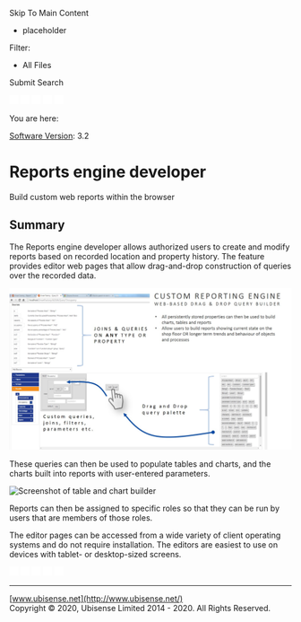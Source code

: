 

Skip To Main Content

[](../../../Home.htm)

  * placeholder

Filter:

  * All Files

Submit Search

![Navigate previous](../../../images/transparent.gif) ![Navigate
next](../../../images/transparent.gif) ![Expand
all](../../../images/transparent.gif) ![](../../../images/transparent.gif)
![Print](../../../images/transparent.gif)

You are here:

[Software Version](../../FrontMatters\(Online\)/features-and-versions.htm):
3.2

# Reports engine developer

Build custom web reports within the browser

## Summary

The Reports engine developer allows authorized users to create and modify
reports based on recorded location and property history. The feature provides
editor web pages that allow drag-and-drop construction of queries over the
recorded data.

![Screenshot of query builder](../../../images/ReportsBuilder1.jpg)

These queries can then be used to populate tables and charts, and the charts
built into reports with user-entered parameters.

![Screenshot of table and chart
builder](../../../images/ReportsBuilder2.jpg.png)

Reports can then be assigned to specific roles so that they can be run by
users that are members of those roles.

The editor pages can be accessed from a wide variety of client operating
systems and do not require installation. The editors are easiest to use on
devices with tablet- or desktop-sized screens.

![Navigate previous](../../../images/transparent.gif) ![Navigate
next](../../../images/transparent.gif) ![Expand
all](../../../images/transparent.gif) ![](../../../images/transparent.gif)
![Print](../../../images/transparent.gif)

* * *

[www.ubisense.net](http://www.ubisense.net/)  
Copyright © 2020, Ubisense Limited 2014 - 2020. All Rights Reserved.

